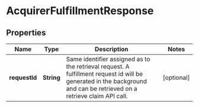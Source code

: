 

# AcquirerFulfillmentResponse

## Properties

Name | Type | Description | Notes
------------ | ------------- | ------------- | -------------
**requestId** | **String** | Same identifier assigned as to the retrieval request. A fulfillment request id will be generated in the background and can be retrieved on a retrieve claim API call. |  [optional]



